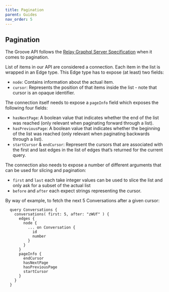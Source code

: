 ```yaml
---
title: Pagination
parent: Guides
nav_order: 5
---
```


## Pagination

The Groove API follows the [Relay Graphql Server Specification](https://relay.dev/) when it comes to pagination.

List of items in our API are considered a connection. Each item in the list is wrapped in an Edge type. This Edge type has to expose (at least) two fields:
  - `node`: Contains information about the actual item.
  - `cursor`: Represents the position of that items inside the list - note that cursor is an opaque identifier.

The connection itself needs to expose a `pageInfo` field which exposes the following four fields:
  - `hasNextPage`: A boolean value that indicates whether the end of the list was reached (only relevant when paginating forward through a list).
  - `hasPreviousPage`: A boolean value that indicates whether the beginning of the list was reached (only relevant when paginating backwards through a list).
  - `startCursor` & `endCursor`: Represent the cursors that are associated with the first and last edges in the list of edges that’s returned for the current query.

The connection also needs to expose a number of different arguments that can be used for slicing and pagination:
  - `first` and `last` each take integer values can be used to slice the list and only ask for a subset of the actual list
  - `before` and `after` each expect strings representing the cursor.

By way of example, to fetch the next 5 Conversations after a given cursor:

```
  query Conversations {
    conversations( first: 5, after: "zWUf" ) {
      edges {
        node {
          ... on Conversation {
            id
            number
          }
        }
      }
      pageInfo {
        endCursor
        hasNextPage
        hasPreviousPage
        startCursor
      }
    }
  }
```

